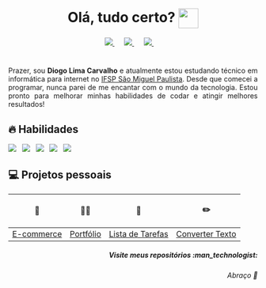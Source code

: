 <h1 align="center">Olá, tudo certo? <img src="https://i.pinimg.com/originals/a7/1c/11/a71c1120763e9b9690461cee3f3218c6.gif" width="40px"  align="center"> </h1>

<p align='center'>
  <a href="#" target="_blank">
    <img src="https://img.shields.io/badge/linkedin-%230077B5.svg?&style=for-the-badge&logo=linkedin&logoColor=white">
  </a>&nbsp;&nbsp;&nbsp;&nbsp;
    
  <a href="mailto:diogo.carvalho.lc@gmail.com" target="_blank">
    <img src="https://img.shields.io/badge/gmail-%23D14836.svg?&style=for-the-badge&logo=gmail&logoColor=white" />
  </a>&nbsp;&nbsp;&nbsp;&nbsp;
  
  <a href="#" target="_blank">
   <img src="https://img.shields.io/badge/-@diogoCarvalho-E1306C?&style=for-the-badge&logo=instagram&logoColor=white"/>
  </a>&nbsp;&nbsp;&nbsp;&nbsp;
  
</p>

<h1></h1> 

<p align='justify'>Prazer, sou <b>  Diogo Lima Carvalho</b> e  atualmente estou estudando técnico em informática para internet no <a href="http://smp.ifsp.edu.br/" target="_blank"> IFSP São Miguel Paulista</a>. Desde que comecei a programar, nunca parei de me encantar com o mundo da tecnologia. Estou pronto para melhorar minhas habilidades de codar e atingir melhores resultados!
</p>

<h2>🔥 Habilidades</h2> 

<img src="https://img.shields.io/badge/html5%20-%23e34f26.svg?&style=for-the-badge&logo=html5&logoColor=white" />&nbsp;&nbsp;
<img src="https://img.shields.io/badge/CSS3-1572B6?&style=for-the-badge&logo=css3&logoColor=white" />&nbsp;&nbsp;
<img src="https://img.shields.io/badge/JavaScript-F7DF1E?style=for-the-badge&logo=javascript&logoColor=black" />&nbsp;&nbsp;
<img src="https://img.shields.io/badge/-Visual%20Studio%20Code-f08c0a?style=for-the-badge&logo=visual-studio-code&logoColor=FFFFFF" />&nbsp;&nbsp;
<img src="https://img.shields.io/badge/-GitHub-171515?style=for-the-badge&logo=github" />&nbsp;&nbsp;

<h2>💻 Projetos pessoais</h2> 

|<p align='center'>🛒</p>|<p align='center'>🙋‍♂️</p>|<p align='center'>📄</p>|<p align='center'>✏️</p>|
| :--- | :--- | :--- |  :--- |
| [E-commerce](https://github.com/DiogoLCarvalho/projeto-eCommerce) |[Portfólio](https://github.com/DiogoLCarvalho/projeto-portfolio) |[Lista de Tarefas](https://github.com/DiogoLCarvalho/projeto-To-Do-List)| [Converter Texto](https://github.com/DiogoLCarvalho/projeto-Converter-Texto)


<h5 align='right'>Visite meus repositórios :man_technologist:</h5> 
<h6 align='right'>Abraço 🤗</h6> 
